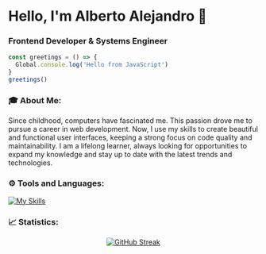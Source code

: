 # Hello, I'm Alberto Alejandro 👋 
### Frontend Developer & Systems Engineer

```js
const greetings = () => {
  Global.console.log('Hello from JavaScript')
}
greetings()

```

### 🎓 About Me:

Since childhood, computers have fascinated me. This passion drove me to pursue a career in web development. Now, I use my skills to create beautiful and functional user interfaces, keeping a strong focus on code quality and maintainability. I am a lifelong learner, always looking for opportunities to expand my knowledge and stay up to date with the latest trends and technologies.

### ⚙️ Tools and Languages:

[![My Skills](https://skillicons.dev/icons?i=html,css,js,typescript,vue,nuxt,pinia,vite,vitest,angular,tailwindcss,bootstrap,sass,astro,nodejs,expressjs,php,laravel,wordpress,mysql,postgresql,git,github,linux,ubuntu,vscode,npm,pnpm,postman)](https://skillicons.dev)

### 📈 Statistics:
<div align="center">

  [![GitHub Streak](https://streak-stats.demolab.com?user=albertoalejandro10&theme=vue-dark&hide_border=true&date_format=M%20j%5B%2C%20Y%5D&background=22272E)](https://git.io/streak-stats)

</div>

